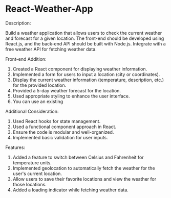 # React-Weather-App
Description:

Build a weather application that allows users to check the current weather and forecast for a
given location. The front-end should be developed using React.js, and the back-end API should
be built with Node.js. Integrate with a free weather API for fetching weather data.


Front-end Addition:

1. Created a React component for displaying weather information.
2. Implemented a form for users to input a location (city or coordinates).
3. Display the current weather information (temperature, description, etc.) for the provided
location.
4. Provided a 5-day weather forecast for the location.
5. Used appropriate styling to enhance the user interface.
6. You can use an existing




Additional Consideration:

1. Used React hooks for state management.
2. Used a functional component approach in React.
3. Ensure the code is modular and well-organized.
4. Implemented basic validation for user inputs.




Features:

1. Added a feature to switch between Celsius and Fahrenheit for temperature units.
2. Implemented geolocation to automatically fetch the weather for the user's current location.
3. Allow users to save their favorite locations and view the weather for those locations.
4. Added a loading indicator while fetching weather data.




   
